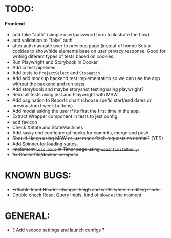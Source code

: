 # TODO:

#### Frontend

- add fake "auth" (simple user/password form to ilustrate the flow)
- add validation to "fake" auth
- after auth navigate user to previous page (insteaf of home)
  Setup cookies to show/hide elements base on user privacy response. Good for writing diferent types of tests based on cookies.
- Run Playwright and Storybook in Docker
- Add ci test pipelines
- Add tests to `ProjectSelect` and `StopWatch`
- Add add mockup backend test implementation so we can use the app without the backend and run tests.
- Add storybook and maybe storyshot testing using playwright?
- Redo all tests using jest and Playwright with MSW.
- Add pagination to Reports chart (choose spefic start/end dates or previous/next week buttons).
- Add modal asking the user if its first the first time in the app.
- Extract Wrapper component in tests to jest config
- add favicon
- Check XState and StateMachines
- ~~Add `husky` end configure git hooks for commits, merge and push~~
- ~~Should I keep using MSW or just mock fetch requests as normal?~~ (YES)
- ~~Add Spinner for loading states.~~
- ~~Implement `load more` in Timer page using `useInfiniteQuery`.~~
- ~~fix Dockerfile/docker-compose~~

# KNOWN BUGS:

- ~~Edtiable Input Header changes heigh and widht when in editing mode.~~
- Double check React Query impls, kind of slow at the moment.

# GENERAL:

- ? Add vscode settings and launch configs ?
